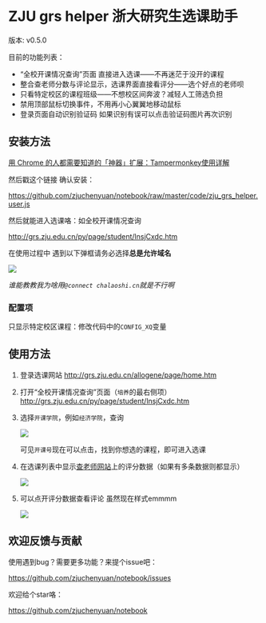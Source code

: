 # ZJU grs helper 浙大研究生选课助手

版本: v0.5.0

目前的功能列表：

- “全校开课情况查询”页面 直接进入选课——不再迷茫于没开的课程
- 整合查老师分数与评论显示，选课界面直接看评分——选个好点的老师呗
- 只看特定校区的课程班级——不想校区间奔波？减轻人工筛选负担
- 禁用顶部鼠标切换事件，不用再小心翼翼地移动鼠标
- 登录页面自动识别验证码 如果识别有误可以点击验证码图片再次识别

## 安装方法

[用 Chrome 的人都需要知道的「神器」扩展：Tampermonkey使用详解](https://sspai.com/post/40485)

然后戳这个链接 确认安装：

https://github.com/zjuchenyuan/notebook/raw/master/code/zju_grs_helper.user.js

然后就能进入选课咯：如全校开课情况查询

http://grs.zju.edu.cn/py/page/student/lnsjCxdc.htm

在使用过程中 遇到以下弹框请务必选择**总是允许域名**

![](https://py3.io/assets/img/grshelper_note2.jpg)

_谁能教教我为啥用`@connect chalaoshi.cn`就是不行啊_

### 配置项

只显示特定校区课程：修改代码中的`CONFIG_XQ`变量

## 使用方法

1. 登录选课网站 http://grs.zju.edu.cn/allogene/page/home.htm
2. 打开“全校开课情况查询”页面（`培养`的最右侧项） http://grs.zju.edu.cn/py/page/student/lnsjCxdc.htm
3. 选择`开课学院`，例如`经济学院`，查询 

    ![](https://py3.io/assets/img/grshelper_note1.jpg)

    可见`开课号`现在可以点击，找到你想选的课程，即可进入选课

4. 在选课列表中显示[查老师网站](https://chalaoshi.soobb.com)上的评分数据（如果有多条数据则都显示）

    ![](https://py3.io/assets/img/grshelper_note3.png)

5. 可以点开评分数据查看评论 虽然现在样式emmmm

    ![](https://py3.io/assets/img/grshelper_note4.png)

## 欢迎反馈与贡献

使用遇到bug？需要更多功能？来提个issue吧：

https://github.com/zjuchenyuan/notebook/issues

欢迎给个star咯：

https://github.com/zjuchenyuan/notebook